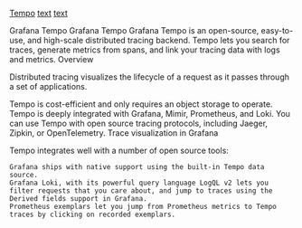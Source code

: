 [Tempo](https://github.com/grafana/tempo)
[text](https://grafana.com/oss/tempo/)
[text](https://grafana.com/docs/tempo/)

Grafana Tempo
Grafana Tempo
Grafana Tempo is an open-source, easy-to-use, and high-scale distributed tracing backend. Tempo lets you search for traces, generate metrics from spans, and link your tracing data with logs and metrics.
Overview

Distributed tracing visualizes the lifecycle of a request as it passes through a set of applications.

Tempo is cost-efficient and only requires an object storage to operate. Tempo is deeply integrated with Grafana, Mimir, Prometheus, and Loki. You can use Tempo with open source tracing protocols, including Jaeger, Zipkin, or OpenTelemetry.
Trace visualization in Grafana

Tempo integrates well with a number of open source tools:

    Grafana ships with native support using the built-in Tempo data source.
    Grafana Loki, with its powerful query language LogQL v2 lets you filter requests that you care about, and jump to traces using the Derived fields support in Grafana.
    Prometheus exemplars let you jump from Prometheus metrics to Tempo traces by clicking on recorded exemplars.
